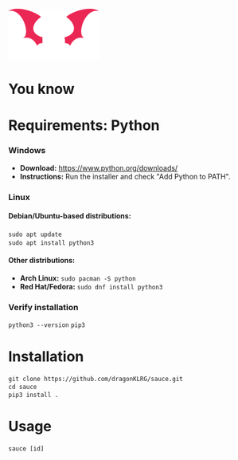 
![](logoo.png)
# You know



# Requirements: Python

### Windows
- **Download:** https://www.python.org/downloads/
- **Instructions:** Run the installer and check "Add Python to PATH".
  
### Linux
#### Debian/Ubuntu-based distributions:
``sudo apt update``  
``sudo apt install python3``

#### Other distributions:
- **Arch Linux:**
  ``sudo pacman -S python``
- **Red Hat/Fedora:**
  ``sudo dnf install python3``

### Verify installation
``python3 --version``
``pip3``

# Installation
````
git clone https://github.com/dragonKLRG/sauce.git
cd sauce
pip3 install .
````
# Usage

````
sauce [id]
````
